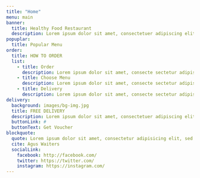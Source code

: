 ```yaml
---
title: "Home"
menu: main
banner:
  title: Healthy Food Restaurant
  description: Lorem ipsum dolor sit amet, consectetuer adipiscing elit.
popuplar:
  title: Popular Menu
order:
  title: HOW TO ORDER
  list:
    - title: Order
      description: Lorem ipsum dolor sit amet, consecte sectetur adipisicing elit, tation omne ullamco laboris nisi ut aliqolore.
    - title: Choose Menu
      description: Lorem ipsum dolor sit amet, consecte sectetur adipisicing elit, tation omne ullamco laboris nisi ut aliqolore.
    - title: Delivery
      description: Lorem ipsum dolor sit amet, consecte sectetur adipisicing elit, tation omne ullamco laboris nisi ut aliqolore.
delivery:
  background: images/bg-img.jpg
  title: FREE DELIVERY
  description: Lorem ipsum dolor sit amet, consectetuer adipiscing elit, sed diam nonummy nibh euismod tincidunt ut laoreet dolore magna aliquam erat volutpat.
  buttonLink: #
  buttonText: Get Voucher
blockquote:
  quote: Lorem ipsum dolor sit amet, consectetur adipisicing elit, sed do eiusmod tempor incididunt ut labore et dolore magna aliqua. Ut enim ad minim veniam, quis
  cite: Agus Waiters
  socialLink:
    facebook: http://facebook.com/
    twitter: https://twitter.com/
    instagram: https://instagram.com/
---
```

